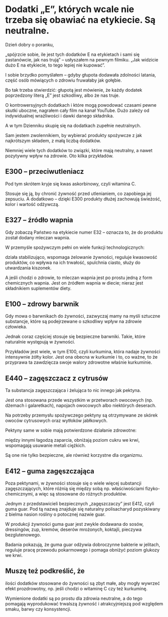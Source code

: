 # Dodatki „E”, których wcale nie trzeba się obawiać na etykiecie. Są neutralne.

Dzień dobry o poranku,

„spójrzcie sobie, ile jest tych dodatków E na etykietach i sami się zastanówcie, jak nas trują” – usłyszałem na pewnym filmiku. „Jak widzicie dużo E na etykiecie, to tego lepiej nie kupować”.

I sobie brzydko pomyślałem – gdyby głupota dodawała zdolności latania, część osób mówiących o zdrowiu fruwałaby jak gołębie.

Bo tak trzeba stwierdzić: głupotą jest mówienie, że każdy dodatek poprzedzony literą „E” jest szkodliwy, albo że nas truje.

O kontrowersyjnych dodatkach i które mogą powodować czasami pewne skutki uboczne, nagrałem cały film na kanał YouTube. Dużo zależy od indywidualnej wrażliwości i dawki danego składnika.

A w tym Dzienniku skupię się na dodatkach zupełnie neutralnych.

Sam jestem zwolennikiem, by wybierać produkty spożywcze z jak najkrótszym składem, z małą liczbą dodatków.

Niemniej wiele tych dodatków to związki, które mają neutralny, a nawet pozytywny wpływ na zdrowie. Oto kilka przykładów.

## E300 – przeciwutleniacz

Pod tym skrótem kryje się kwas askorbinowy, czyli witamina C.

Stosuje się ją, by chronić żywność przed utlenianiem, co zapobiega jej zepsuciu. A dodatkowo – dzięki E300 produkty dłużej zachowują świeżość, kolor i wartość odżywczą.

## E327 – źródło wapnia

Gdy zobaczą Państwo na etykiecie numer E32 – oznacza to, że do produktu został dodany mleczan wapnia.

W przemyśle spożywczym pełni on wiele funkcji technologicznych:

działa stabilizująco, wspomaga żelowanie żywności, reguluje kwasowość produktów, co wpływa na ich trwałość, spulchnia ciasto, służy do utwardzania kiszonek.

A jeśli chodzi o zdrowie, to mleczan wapnia jest po prostu jedną z form chemicznych wapnia. Jest on źródłem wapnia w diecie; nieraz jest składnikiem suplementów diety.

## E100 – zdrowy barwnik

Gdy mowa o barwnikach do żywności, zazwyczaj mamy na myśli sztuczne substancje, które są podejrzewane o szkodliwy wpływ na zdrowie człowieka.

Jednak coraz częściej stosuje się bezpieczne barwniki. Takie, które naturalnie występują w żywności.

Przykładów jest wiele, w tym E100, czyli kurkumina, która nadaje żywności intensywnie żółty kolor. Jest ona obecna w kurkumie i to, co ważne, to że przyprawa ta zawdzięcza swoje walory zdrowotne właśnie kurkuminie.

## E440 – zagęszczacz z cytrusów

Ta substancja zagęszczająca i żelująca to nic innego jak pektyna.

Jest ona stosowana przede wszystkim w przetworach owocowych (np. dżemach i galaretkach), napojach owocowych albo niektórych deserach.

Na potrzeby przemysłu spożywczego pektyny są otrzymywane ze skórek owoców cytrusowych oraz wytłoków jabłkowych.

Pektyny same w sobie mają potwierdzone działanie zdrowotne:

między innymi łagodzą zaparcia, obniżają poziom cukru we krwi, wspomagają usuwanie metali ciężkich.

Są one nie tylko bezpieczne, ale również korzystne dla organizmu.

## E412 – guma zagęszczająca

Poza pektynami, w żywności stosuje się o wiele więcej substancji zagęszczających, które różnią się między sobą np. właściwościami fizyko-chemicznymi, a więc są stosowane do różnych produktów.

Jednym z przedstawicieli bezpiecznych „zagęszczaczy” jest E412, czyli guma guar. Pod tą nazwą znajduje się naturalny polisacharyd pozyskiwany z bielma nasion rośliny o potocznej nazwie guar.

W produkcji żywności guma guar jest zwykle dodawana do sosów, dressingów, zup, kremów, deserów mrożonych, koktajli, pieczywa bezglutenowego.

Badania pokazują, że guma guar odżywia dobroczynne bakterie w jelitach, reguluje pracę przewodu pokarmowego i pomaga obniżyć poziom glukozy we krwi.

## Muszę też podkreślić, że

ilości dodatków stosowane do żywności są zbyt małe, aby mogły wywrzeć efekt prozdrowotny, np. jeśli chodzi o witaminę C czy też kurkuminę.

Wymienione dodatki są po prostu dla zdrowia neutralne, a do tego pomagają wyprodukować trwalszą żywność i atrakcyjniejszą pod względem smaku, barwy czy konsystencji.